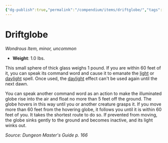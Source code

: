 ```yaml
---
{"dg-publish":true,"permalink":"/compendium/items/driftglobe/","tags":["compendium/src/5e/dmg","item/rarity/uncommon","item/tier/minor","item/wondrous"]}
---
```


# Driftglobe
*Wondrous Item, minor, uncommon*  

- **Weight**: 1.0 lbs.

This small sphere of thick glass weighs 1 pound. If you are within 60 feet of it, you can speak its command word and cause it to emanate the [light](compendium/spells/light.md) or [daylight](compendium/spells/daylight.md) spell. Once used, the [daylight](compendium/spells/daylight.md) effect can't be used again until the next dawn.

You can speak another command word as an action to make the illuminated globe rise into the air and float no more than 5 feet off the ground. The globe hovers in this way until you or another creature grasps it. If you move more than 60 feet from the hovering globe, it follows you until it is within 60 feet of you. It takes the shortest route to do so. If prevented from moving, the globe sinks gently to the ground and becomes inactive, and its light winks out.

*Source: Dungeon Master's Guide p. 166*